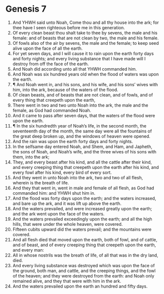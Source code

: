 ﻿# Genesis 7
1. And YHWH said unto Noah, Come thou and all thy house into the ark; for thee have I seen righteous before me in this generation. 
2. Of every clean beast thou shalt take to thee by sevens, the male and his female: and of beasts that are not clean by two, the male and his female. 
3. Of fowls also of the air by sevens, the male and the female; to keep seed alive upon the face of all the earth. 
4. For yet seven days, and I will cause it to rain upon the earth forty days and forty nights; and every living substance that I have made will I destroy from off the face of the earth. 
5. And Noah did according unto all that YHWH commanded him. 
6. And Noah was six hundred years old when the flood of waters was upon the earth. 
7. ¶ And Noah went in, and his sons, and his wife, and his sons’ wives with him, into the ark, because of the waters of the flood. 
8. Of clean beasts, and of beasts that are not clean, and of fowls, and of every thing that creepeth upon the earth, 
9. There went in two and two unto Noah into the ark, the male and the female, as God had commanded Noah. 
10. And it came to pass after seven days, that the waters of the flood were upon the earth. 
11. ¶ In the six hundredth year of Noah’s life, in the second month, the seventeenth day of the month, the same day were all the fountains of the great deep broken up, and the windows of heaven were opened. 
12. And the rain was upon the earth forty days and forty nights. 
13. In the selfsame day entered Noah, and Shem, and Ham, and Japheth, the sons of Noah, and Noah’s wife, and the three wives of his sons with them, into the ark; 
14. They, and every beast after his kind, and all the cattle after their kind, and every creeping thing that creepeth upon the earth after his kind, and every fowl after his kind, every bird of every sort. 
15. And they went in unto Noah into the ark, two and two of all flesh, wherein is the breath of life. 
16. And they that went in, went in male and female of all flesh, as God had commanded him: and YHWH shut him in. 
17. And the flood was forty days upon the earth; and the waters increased, and bare up the ark, and it was lift up above the earth. 
18. And the waters prevailed, and were increased greatly upon the earth; and the ark went upon the face of the waters. 
19. And the waters prevailed exceedingly upon the earth; and all the high hills, that were under the whole heaven, were covered. 
20. Fifteen cubits upward did the waters prevail; and the mountains were covered. 
21. And all flesh died that moved upon the earth, both of fowl, and of cattle, and of beast, and of every creeping thing that creepeth upon the earth, and every man: 
22. All in whose nostrils was the breath of life, of all that was in the dry land, died. 
23. And every living substance was destroyed which was upon the face of the ground, both man, and cattle, and the creeping things, and the fowl of the heaven; and they were destroyed from the earth: and Noah only remained alive, and they that were with him in the ark. 
24. And the waters prevailed upon the earth an hundred and fifty days. 
